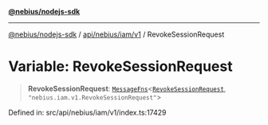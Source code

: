 [**@nebius/nodejs-sdk**](../../../../../README.md)

---

[@nebius/nodejs-sdk](../../../../../README.md) / [api/nebius/iam/v1](../README.md) / RevokeSessionRequest

# Variable: RevokeSessionRequest

> **RevokeSessionRequest**: [`MessageFns`](../../../../../runtime/protos/core/interfaces/MessageFns.md)\<[`RevokeSessionRequest`](../interfaces/RevokeSessionRequest.md), `"nebius.iam.v1.RevokeSessionRequest"`\>

Defined in: src/api/nebius/iam/v1/index.ts:17429
